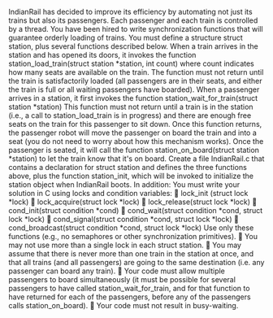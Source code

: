 IndianRail has decided to improve its efficiency by automating not just its trains but also its
passengers. Each passenger and each train is controlled by a thread. You have been hired to write
synchronization functions that will guarantee orderly loading of trains. You must define a
structure struct station, plus several functions described below.
When a train arrives in the station and has opened its doors, it invokes the function
station_load_train(struct station *station, int count)
where count indicates how many seats are available on the train. The function must not return
until the train is satisfactorily loaded (all passengers are in their seats, and either the train is full
or all waiting passengers have boarded).
When a passenger arrives in a station, it first invokes the function
station_wait_for_train(struct station *station)
This function must not return until a train is in the station (i.e., a call to station_load_train is
in progress) and there are enough free seats on the train for this passenger to sit down. Once this
function returns, the passenger robot will move the passenger on board the train and into a seat
(you do not need to worry about how this mechanism works). Once the passenger is seated, it
will call the function
station_on_board(struct station *station)
to let the train know that it's on board.
Create a file IndianRail.c that contains a declaration for struct station and defines the
three functions above, plus the function station_init, which will be invoked to initialize the
station object when IndianRail boots. In addition:
You must write your solution in C using locks and condition variables:
 lock_init (struct lock *lock)
 lock_acquire(struct lock *lock)
 lock_release(struct lock *lock)
 cond_init(struct condition *cond)
 cond_wait(struct condition *cond, struct lock *lock)
 cond_signal(struct condition *cond, struct lock *lock)
 cond_broadcast(struct condition *cond, struct lock *lock)
Use only these functions (e.g., no semaphores or other synchronization primitives).
 You may not use more than a single lock in each struct station.
 You may assume that there is never more than one train in the station at once, and that all
trains (and all passengers) are going to the same destination (i.e. any passenger can board
any train).
 Your code must allow multiple passengers to board simultaneously (it must be possible
for several passengers to have called station_wait_for_train, and for that function to
have returned for each of the passengers, before any of the passengers calls
station_on_board).
 Your code must not result in busy-waiting.
